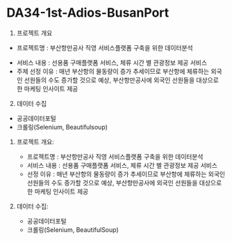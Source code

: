 # DA34-1st-Adios-BusanPort
1. 프로젝트 개요
 - 프로젝트명 : 부산항만공사 직영 서비스플랫폼 구축을 위한 데이터분석
  * 서비스 내용 : 선용품 구매플랫폼 서비스, 체류 시간 별 관광정보 제공 서비스
  * 주제 선정 이유 : 매년 부산항의 물동량이 증가 추세이므로 부산항에 체류하는 외국인 선원들의 수도 증가할 것으로 예상, 부산항만공사에 외국인 선원들을 대상으로 한 마케팅 인사이트 제공
2. 데이터 수집
- 공공데이터포털
- 크롤링(Selenium, Beautifulsoup)
1. 프로젝트  개요:
    - 프로젝트명 : 부산항만공사 직영 서비스플랫폼 구축을 위한 데이터분석
    - 서비스 내용 : 선용품 구매플랫폼 서비스, 체류 시간 별 관광정보 제공 서비스
    - 선정 이유 : 매년 부산항의 물동량이 증가 추세이므로 부산항에 체류하는 외국인 선원들의 수도 증가할 것으로 예상, 부산항만공사에 외국인 선원들을 대상으로 한 마케팅 인사이트 제공
          
2. 데이터 수집:
    - 공공데이터포털
    - 크롤링(Selenium, BeautifulSoup)
